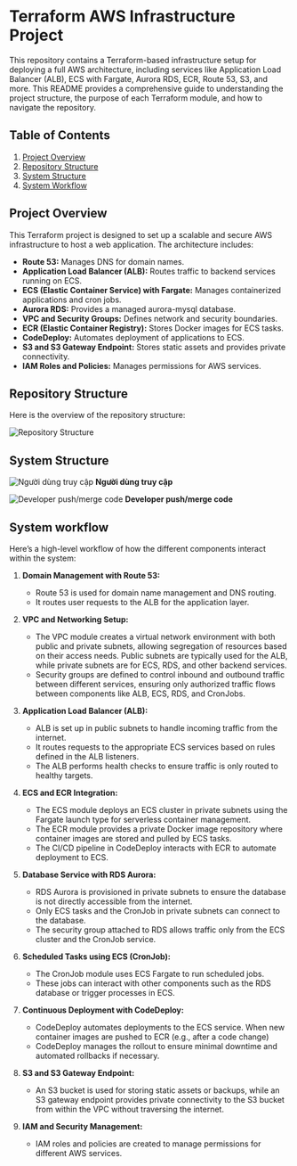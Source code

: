 # Terraform AWS Infrastructure Project

This repository contains a Terraform-based infrastructure setup for deploying a full AWS architecture, including services like Application Load Balancer (ALB), ECS with Fargate, Aurora RDS, ECR, Route 53, S3, and more. This README provides a comprehensive guide to understanding the project structure, the purpose of each Terraform module, and how to navigate the repository.

## Table of Contents

1. [Project Overview](#project-overview)
2. [Repository Structure](#repository-structure)
3. [System Structure](#system-structure)
4. [System Workflow](#system-workflow)

## Project Overview

This Terraform project is designed to set up a scalable and secure AWS infrastructure to host a web application. The architecture includes:

- **Route 53:** Manages DNS for domain names.
- **Application Load Balancer (ALB):** Routes traffic to backend services running on ECS.
- **ECS (Elastic Container Service) with Fargate:** Manages containerized applications and cron jobs.
- **Aurora RDS:** Provides a managed aurora-mysql database.
- **VPC and Security Groups:** Defines network and security boundaries.
- **ECR (Elastic Container Registry):** Stores Docker images for ECS tasks.
- **CodeDeploy:** Automates deployment of applications to ECS.
- **S3 and S3 Gateway Endpoint:** Stores static assets and provides private connectivity.
- **IAM Roles and Policies:** Manages permissions for AWS services.

## Repository Structure

Here is the overview of the repository structure:

![Repository Structure](https://drive.usercontent.google.com/download?id=1PVoLnQP0E_jwF16ijCT4ukDPGpGq5CLT&export=view)

## System Structure
![Người dùng truy cập](https://drive.usercontent.google.com/download?id=1DErN6roSid-SM5t8NH66Y7yyyPPhX4ym&export=view)
**Người dùng truy cập**

![Developer push/merge code](https://drive.usercontent.google.com/download?id=16UxAoPNE-tGdaTKe1TqLRaf3bFiCi7Or&export=view)
**Developer push/merge code**

## System workflow
Here’s a high-level workflow of how the different components interact within the system:

1. **Domain Management with Route 53:**
   - Route 53 is used for domain name management and DNS routing. 
   - It routes user requests to the ALB for the application layer.

2. **VPC and Networking Setup:**
   - The VPC module creates a virtual network environment with both public and private subnets, allowing segregation of resources based on their access needs. Public subnets are typically used for the ALB, while private subnets are for ECS, RDS, and other backend services.
   - Security groups are defined to control inbound and outbound traffic between different services, ensuring only authorized traffic flows between components like ALB, ECS, RDS, and CronJobs.

3. **Application Load Balancer (ALB):**
   - ALB is set up in public subnets to handle incoming traffic from the internet.
   - It routes requests to the appropriate ECS services based on rules defined in the ALB listeners.
   - The ALB performs health checks to ensure traffic is only routed to healthy targets.

4. **ECS and ECR Integration:**
   - The ECS module deploys an ECS cluster in private subnets using the Fargate launch type for serverless container management.
   - The ECR module provides a private Docker image repository where container images are stored and pulled by ECS tasks.
   - The CI/CD pipeline in CodeDeploy interacts with ECR to automate deployment to ECS.

5. **Database Service with RDS Aurora:**
   - RDS Aurora is provisioned in private subnets to ensure the database is not directly accessible from the internet.
   - Only ECS tasks and the CronJob in private subnets can connect to the database.
   - The security group attached to RDS allows traffic only from the ECS cluster and the CronJob service.

6. **Scheduled Tasks using ECS (CronJob):**
   - The CronJob module uses ECS Fargate to run scheduled jobs. 
   - These jobs can interact with other components such as the RDS database or trigger processes in ECS.

7. **Continuous Deployment with CodeDeploy:**
   - CodeDeploy automates deployments to the ECS service. When new container images are pushed to ECR (e.g., after a code change)
   - CodeDeploy manages the rollout to ensure minimal downtime and automated rollbacks if necessary. 

8. **S3 and S3 Gateway Endpoint:**
   - An S3 bucket is used for storing static assets or backups, while an S3 gateway endpoint provides private connectivity to the S3 bucket from within the VPC without traversing the internet.

9. **IAM and Security Management:**
   - IAM roles and policies are created to manage permissions for different AWS services.

